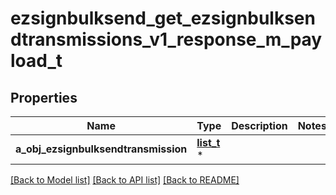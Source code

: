# ezsignbulksend_get_ezsignbulksendtransmissions_v1_response_m_payload_t

## Properties
Name | Type | Description | Notes
------------ | ------------- | ------------- | -------------
**a_obj_ezsignbulksendtransmission** | [**list_t**](ezsignbulksendtransmission_response_compound.md) \* |  | 

[[Back to Model list]](../README.md#documentation-for-models) [[Back to API list]](../README.md#documentation-for-api-endpoints) [[Back to README]](../README.md)


